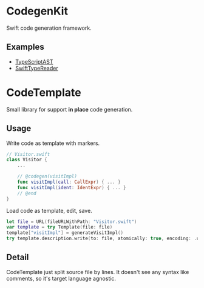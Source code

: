 # CodegenKit

Swift code generation framework.

## Examples

- [TypeScriptAST](https://github.com/omochi/TypeScriptAST)
- [SwiftTypeReader](https://github.com/omochi/SwiftTypeReader)

# CodeTemplate

Small library for support **in place** code generation.

## Usage

Write code as template with markers.

```swift
// Visitor.swift
class Visitor {
    ...

    // @codegen(visitImpl)
    func visitImpl(call: CallExpr) { ... }
    func visitImpl(ident: IdentExpr) { ... }
    // @end
}
```

Load code as template, edit, save.

```swift
let file = URL(fileURLWithPath: "Visitor.swift")
var template = try Template(file: file)
template["visitImpl"] = generateVisitImpl()
try template.description.write(to: file, atomically: true, encoding: .utf8)
```

## Detail

CodeTemplate just split source file by lines.
It doesn't see any syntax like comments, so it's target language agnostic.

